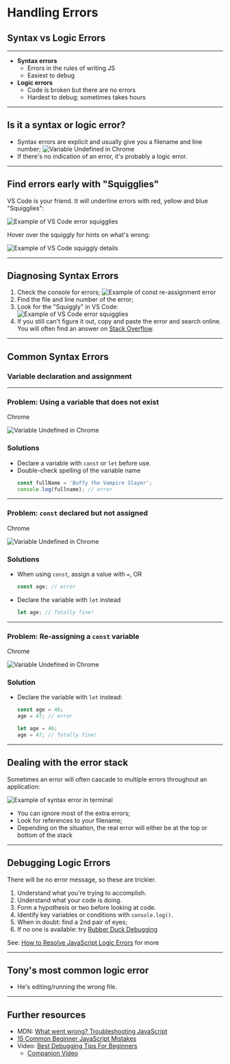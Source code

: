 
# Handling Errors
## Syntax vs Logic Errors

---

- **Syntax errors**
    - Errors in the rules of writing JS
    - Easiest to debug
- **Logic errors**
    - Code is broken but there are no errors
    - Hardest to debug; sometimes takes hours

---

## Is it a syntax or logic error?
- Syntax errors are explicit and usually give you a filename and line number;
    ![Variable Undefined in Chrome](/images/errors/const-unassigned-chrome.png)
- If there's no indication of an error, it's probably a logic error.

---

## Find errors early with "Squigglies"
VS Code is your friend. It will underline errors with red, yellow and blue "Squigglies":

![Example of VS Code error squigglies](/images/errors/squiggly-underline.png)

Hover over the squiggly for hints on what's wrong:

![Example of VS Code squiggly details](/images/errors/squiggly-details.png)

---

## Diagnosing Syntax Errors
1. Check the console for errors;
    ![Example of const re-assignment error](/images/errors/const-reassignment-chrome.png)
2. Find the file and line number of the error;
3. Look for the "Squiggly" in VS Code:
    ![Example of VS Code error squigglies](/images/errors/squiggly-underline.png)
4. If you still can't figure it out, copy and paste the error and search online. You will often find an answer on [Stack Overflow](https://stackoverflow.com/).

---

## Common Syntax Errors
### Variable declaration and assignment

---

### Problem: Using a variable that does not exist
Chrome

![Variable Undefined in Chrome](/images/errors/var-undefined-chrome.png)

### Solutions
- Declare a variable with `const` or `let` before use.
- Double-check spelling of the variable name
    ```js
    const fullName = 'Buffy the Vampire Slayer';
    console.log(fullname); // error
    ```

---

### Problem: `const` declared but not assigned

Chrome

![Variable Undefined in Chrome](/images/errors/const-unassigned-chrome.png)

### Solutions
- When using `const`, assign a value with `=`, OR
    ```js
    const age; // error
    ```
- Declare the variable with `let` instead
    ```js
    let age; // Totally fine!
    ```

---

### Problem: Re-assigning a `const` variable
Chrome

![Variable Undefined in Chrome](/images/errors/const-reassignment-chrome.png)

### Solution
- Declare the variable with `let` instead:
    ```js
    const age = 46;
    age = 47; // error
    ```
    ```js
    let age = 46;
    age = 47; // Totally fine!
    ```
---

## Dealing with the error stack
Sometimes an error will often cascade to multiple errors throughout an application:

![Example of syntax error in terminal](/images/errors/error-stack.png)

- You can ignore most of the extra errors;
- Look for references to your filename;
- Depending on the situation, the real error will either be at the top or bottom of the stack

---

## Debugging Logic Errors
There will be no error message, so these are trickier.
1. Understand what you're trying to accomplish.
2. Understand what your code is doing.
3. Form a hypothesis or two before looking at code.
4. Identify key variables or conditions with `console.log()`.
5. When in doubt: find a 2nd pair of eyes;
6. If no one is available: try [Rubber Duck Debugging](https://rubberduckdebugging.com/)

See: <a href="https://www.dummies.com/article/technology/programming-web-design/html5/how-to-resolve-javascript-logic-errors-for-html5-and-css3-programming-156883">How to Resolve JavaScript Logic Errors</a> for more

---

## Tony's most common logic error
- He's editing/running the wrong file.

---

## Further resources
- MDN: [What went wrong? Troubleshooting JavaScript](https://developer.mozilla.org/en-US/docs/Learn/JavaScript/First_steps/What_went_wrong)
- [15 Common Beginner JavaScript Mistakes](https://www.jamesqquick.com/blog/15-common-beginner-javascript-mistakes/) 
- Video: [Best Debugging Tips For Beginners](https://www.youtube.com/watch?v=gaminoBsQx0)
    - [Companion Video](https://www.youtube.com/watch?v=H0XScE08hy8)
